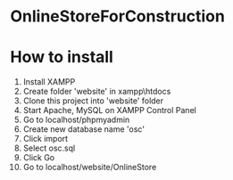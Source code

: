# OnlineStoreForConstruction
# How to install
1. Install XAMPP
2. Create folder 'website' in xampp\htdocs
3. Clone this project into 'website' folder
4. Start Apache, MySQL on XAMPP Control Panel
5. Go to localhost/phpmyadmin
6. Create new database name 'osc'
7. Click import
8. Select osc.sql
9. Click Go
10. Go to localhost/website/OnlineStore
